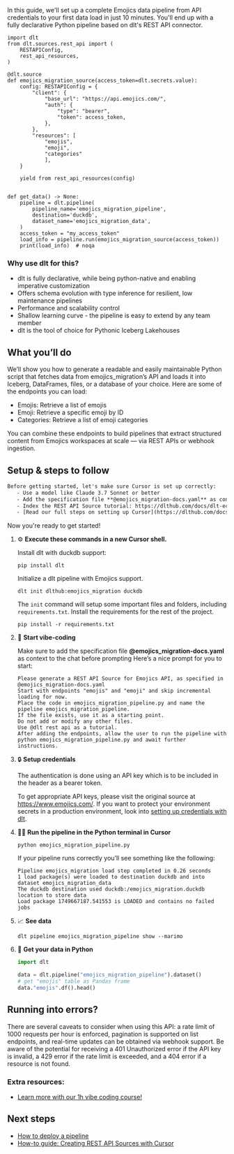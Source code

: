 In this guide, we'll set up a complete Emojics data pipeline from API credentials to your first data load in just 10 minutes. You'll end up with a fully declarative Python pipeline based on dlt's REST API connector.

```python-outcome
import dlt
from dlt.sources.rest_api import (
    RESTAPIConfig,
    rest_api_resources,
)

@dlt.source
def emojics_migration_source(access_token=dlt.secrets.value):
    config: RESTAPIConfig = {
        "client": {
            "base_url": "https://api.emojics.com/",
            "auth": {
                "type": "bearer",
                "token": access_token,
            },
        },
        "resources": [
            "emojis",
            "emoji",
            "categories"
            ],
    }

    yield from rest_api_resources(config)


def get_data() -> None:
    pipeline = dlt.pipeline(
        pipeline_name='emojics_migration_pipeline',
        destination='duckdb',
        dataset_name='emojics_migration_data', 
    )
    access_token = "my_access_token"
    load_info = pipeline.run(emojics_migration_source(access_token))
    print(load_info)  # noqa
```

### Why use dlt for this?

- dlt is fully declarative, while being python-native and enabling imperative customization
- Offers schema evolution with type inference for resilient, low maintenance pipelines
- Performance and scalability control
- Shallow learning curve - the pipeline is easy to extend by any team member
- dlt is the tool of choice for Pythonic Iceberg Lakehouses

## What you’ll do

We’ll show you how to generate a readable and easily maintainable Python script that fetches data from emojics_migration’s API and loads it into Iceberg, DataFrames, files, or a database of your choice. Here are some of the endpoints you can load:

- Emojis: Retrieve a list of emojis
- Emoji: Retrieve a specific emoji by ID
- Categories: Retrieve a list of emoji categories

You can combine these endpoints to build pipelines that extract structured content from Emojics workspaces at scale — via REST APIs or webhook ingestion.

## Setup & steps to follow

```default
Before getting started, let's make sure Cursor is set up correctly:
   - Use a model like Claude 3.7 Sonnet or better
   - Add the specification file **@emojics_migration-docs.yaml** as context
   - Index the REST API Source tutorial: https://dlthub.com/docs/dlt-ecosystem/verified-sources/rest_api/ and add it to context as **@dlt rest api**
   - [Read our full steps on setting up Cursor](https://dlthub.com/docs/dlt-ecosystem/llm-tooling/cursor-restapi#23-configuring-cursor-with-documentation)
```

Now you're ready to get started! 

1. ⚙️ **Execute these commands in a new Cursor shell.**
    
    Install dlt with duckdb support:
    ```shell
    pip install dlt
    ```

    Initialize a dlt pipeline with Emojics support.
    ```shell
    dlt init dlthub:emojics_migration duckdb
    ```

    The `init` command will setup some important files and folders, including `requirements.txt`. Install the requirements for the rest of the project.
    ```shell
    pip install -r requirements.txt
    ```
    
2. 🤠 **Start vibe-coding**
    
    Make sure to add the specification file **@emojics_migration-docs.yaml** as context to the chat before prompting
    Here’s a nice prompt for you to start: 
    
    ```prompt
    Please generate a REST API Source for Emojics API, as specified in @emojics_migration-docs.yaml 
    Start with endpoints "emojis" and "emoji" and skip incremental loading for now. 
    Place the code in emojics_migration_pipeline.py and name the pipeline emojics_migration_pipeline. 
    If the file exists, use it as a starting point. 
    Do not add or modify any other files. 
    Use @dlt rest api as a tutorial. 
    After adding the endpoints, allow the user to run the pipeline with python emojics_migration_pipeline.py and await further instructions.
    ```

    
3. 🔒 **Setup credentials** 
    
    The authentication is done using an API key which is to be included in the header as a bearer token.
    
    To get appropriate API keys, please visit the original source at https://www.emojics.com/.
    If you want to protect your environment secrets in a production environment, look into [setting up credentials with dlt](https://dlthub.com/docs/walkthroughs/add_credentials).
    
4. 🏃‍♀️ **Run the pipeline in the Python terminal in Cursor**
    
    ```shell
    python emojics_migration_pipeline.py
    ```
    
    If your pipeline runs correctly you’ll see something like the following:
    
    ```shell
    Pipeline emojics_migration load step completed in 0.26 seconds
    1 load package(s) were loaded to destination duckdb and into dataset emojics_migration_data
    The duckdb destination used duckdb:/emojics_migration.duckdb location to store data
    Load package 1749667187.541553 is LOADED and contains no failed jobs
    ```
    
5. 📈 **See data**
    
    ```shell
    dlt pipeline emojics_migration_pipeline show --marimo
    ```
    
6. 🐍 **Get your data in Python**
    
    ```python
    import dlt

   data = dlt.pipeline("emojics_migration_pipeline").dataset()
   # get "emojis" table as Pandas frame
   data."emojis".df().head()
    ```

## Running into errors?

There are several caveats to consider when using this API: a rate limit of 1000 requests per hour is enforced, pagination is supported on list endpoints, and real-time updates can be obtained via webhook support. Be aware of the potential for receiving a 401 Unauthorized error if the API key is invalid, a 429 error if the rate limit is exceeded, and a 404 error if a resource is not found.

### Extra resources:

- [Learn more with our 1h vibe coding course!](https://www.youtube.com/watch?v=GGid70rnJuM)

## Next steps

- [How to deploy a pipeline](https://dlthub.com/docs/walkthroughs/deploy-a-pipeline)
- [How-to guide: Creating REST API Sources with Cursor](https://dlthub.com/docs/dlt-ecosystem/llm-tooling/cursor-restapi)